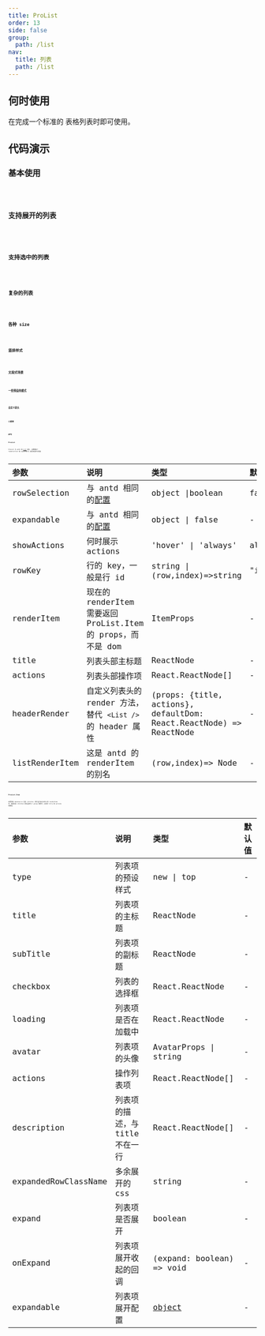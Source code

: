 ```yaml
---
title: ProList
order: 13
side: false
group:
  path: /list
nav:
  title: 列表
  path: /list
---
```


## 何时使用

在完成一个标准的 表格列表时即可使用。

## 代码演示

### 基本使用

<code src="../demos/base.tsx" />

### 支持展开的列表

<code src="../demos/expand.tsx" />

### 支持选中的列表

<code src="../demos/selectedRow.tsx" />

### 复杂的列表

<code src="../demos/complex.tsx" />

### 各种 size

<code src="../demos/size.tsx" />

### 竖排样式

<code src="../demos/layout.tsx" />

### 文段式场景

<code src="../demos/group.tsx" />

### 一些预设的模式

<code src="../demos/special.tsx" />

### 自定义表头

<code src="../demos/headerRender.tsx" />

### 小菜单

<code src="../demos/minMenu.tsx" />

## API

### ProList

ProList 与 antd 的 [List](https://ant.design/components/list-cn/) 相比，主要增加了 rowSelection 和 expandable 来支持选中与筛选

| 参数 | 说明 | 类型 | 默认值 |
| :-- | :-- | :-- | :-- |
| rowSelection | 与 antd 相同的[配置](https://ant.design/components/table-cn/#rowSelection) | object \|boolean | false |
| expandable | 与 antd 相同的[配置](https://ant.design/components/table-cn/#expandable) | object \| false | - |
| showActions | 何时展示 actions | 'hover' \| 'always' | always |
| rowKey | 行的 key，一般是行 id | string \| (row,index)=>string | "id" |
| renderItem | 现在的 renderItem 需要返回 ProList.Item 的 props，而不是 dom | ItemProps | - |
| title | 列表头部主标题 | ReactNode | - |
| actions | 列表头部操作项 | React.ReactNode[] | - |
| headerRender | 自定义列表头的 render 方法，替代 `<List />` 的 header 属性 | (props: {title, actions}, defaultDom: React.ReactNode) => ReactNode | - |
| listRenderItem | 这是 antd 的 renderItem 的别名 | (row,index)=> Node | - |

### ProList.Item

如果你的 dataSource 包含 children，我们会将其打平传入到 renderItem 中，但是包含 children 的项会转化了 group 的样式，只支持 title 和 actions 的属性。

| 参数 | 说明 | 类型 | 默认值 |
| :-- | :-- | :-- | :-- |
| type | 列表项的预设样式 | new \| top | - |
| title | 列表项的主标题 | ReactNode | - |
| subTitle | 列表项的副标题 | ReactNode | - |
| checkbox | 列表的选择框 | React.ReactNode | - |
| loading | 列表项是否在加载中 | React.ReactNode | - |
| avatar | 列表项的头像 | AvatarProps \| string | - |
| actions | 操作列表项 | React.ReactNode[] | - |
| description | 列表项的描述，与 title 不在一行 | React.ReactNode[] | - |
| expandedRowClassName | 多余展开的 css | string | - |
| expand | 列表项是否展开 | boolean | - |
| onExpand | 列表项展开收起的回调 | (expand: boolean) => void | - |
| expandable | 列表项展开配置 | [object](https://ant.design/components/table-cn/#expandable) | - |
